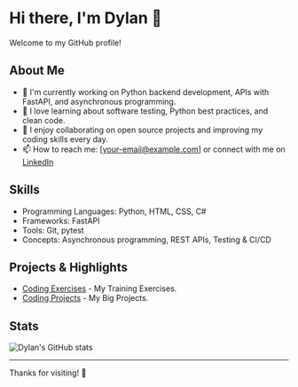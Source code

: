 # Hi there, I'm Dylan 👋

Welcome to my GitHub profile!

## About Me
- 🔭 I'm currently working on Python backend development, APIs with FastAPI, and asynchronous programming.
- 🌱 I love learning about software testing, Python best practices, and clean code.
- 👯 I enjoy collaborating on open source projects and improving my coding skills every day.
- 📫 How to reach me: [your-email@example.com] or connect with me on [LinkedIn](https://linkedin.com/in/your-profile)

## Skills
- Programming Languages: Python, HTML, CSS, C#
- Frameworks: FastAPI
- Tools: Git, pytest
- Concepts: Asynchronous programming, REST APIs, Testing & CI/CD

## Projects & Highlights
- [Coding Exercises](https://github.com/dpeterano/training-projects) - My Training Exercises.
- [Coding Projects](https://github.com/dpeterano/coding-projects) - My Big Projects.

## Stats
![Dylan's GitHub stats](https://github-readme-stats.vercel.app/api?username=dpeterano&show_icons=true&theme=radical)

---

Thanks for visiting! 🚀
